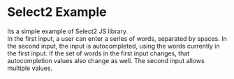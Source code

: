 Select2 Example
===============

Its a simple example of Select2 JS library.<br/>
In the first input, a user can enter a series of words, separated by spaces. 
In the second input, the input is autocompleted, using the words currently in the first input. 
If the set of words in the first input changes, that autocompletion values also change as well. 
The second input allows multiple values.

